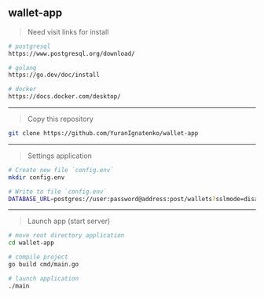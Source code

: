 ## wallet-app

> Need visit links for install

```bash
# postgresql
https://www.postgresql.org/download/

# golang
https://go.dev/doc/install

# docker
https://docs.docker.com/desktop/

```

---

> Copy this repository

```bash
git clone https://github.com/YuranIgnatenko/wallet-app
```

---

> Settings application

```bash
# Create new file `config.env`
mkdir config.env

# Write to file `config.env`
DATABASE_URL=postgres://user:password@address:post/wallets?sslmode=disable
```

---

> Launch app (start server)

```bash
# move root directory application
cd wallet-app

# compile project
go build cmd/main.go

# launch application
./main
```
